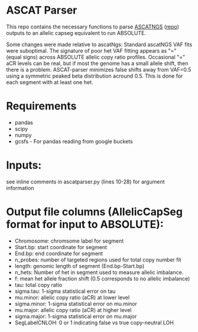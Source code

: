 # ASCAT Parser

This repo contains the necessary functions to parse [ASCATNGS](https://pubmed.ncbi.nlm.nih.gov/27930809/) ([repo](https://github.com/cancerit/ascatNgs)) outputs to an allelic capseg equivalent to run ABSOLUTE.

Some changes were made relative to ascatNgs:
Standard ascatNGS VAF fits were suboptimal. The signature of poor het VAF fitting appears as "=" (equal signs) across ABSOLUTE allelic copy ratio profiles. Occasional "=" aCR levels can be real, but if most the genome has a small allele shift, then there is a problem. 
ASCAT-parser minimizes false shifts away from VAF=0.5 using a symmetric peaked beta distribution acround 0.5. This is done for each segment with at least one het.



# Requirements
- pandas
- scipy
- numpy
- gcsfs - For pandas reading from google buckets

# Inputs: 
see inline comments in ascatparser.py (lines 10-28) for argument information

# Output file columns (AllelicCapSeg format for input to ABSOLUTE):
- Chromosome: chromsome label for segment
- Start.bp: start coordinate for segment
- End.bp: end coordinate for segment
- n_probes: number of targeted regions used for total copy number fit
- length: genomic length of segment (End.bp-Start.bp)
- n_hets: Number of het in segment used to measure allelic imbalance. 
- f: mean het allele fraction shift (0.5 corresponds to no allelic imbalance)
- tau: total copy ratio
- sigma.tau: 1-sigma statistical error on tau
- mu.minor: allelic copy ratio (aCR) at lower level
- sigma.minor: 1-sigma statistical error on mu.minor
- mu.major: allelic copy ratio (aCR) at higher level
- sigma.major: 1-sigma statistical error on mu.major
- SegLabelCNLOH: 0 or 1 indicating false vs true copy-neutral LOH

